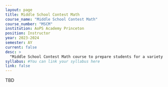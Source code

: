 ```yaml
---
layout: page
title: Middle School Contest Math
course_name: "Middle School Contest Math"
course_number: "MSCM"
institution: AoPS Academy Princeton
position: Instructor
year: 2023-2024
semester: AY
current: false
desc: >
  "Middle School Contest Math course to prepare students for a variety of math contests, including MATHCOUNTS and AMC 8."
syllabus: #You can link your syllabus here
link: false
---
```


TBD
